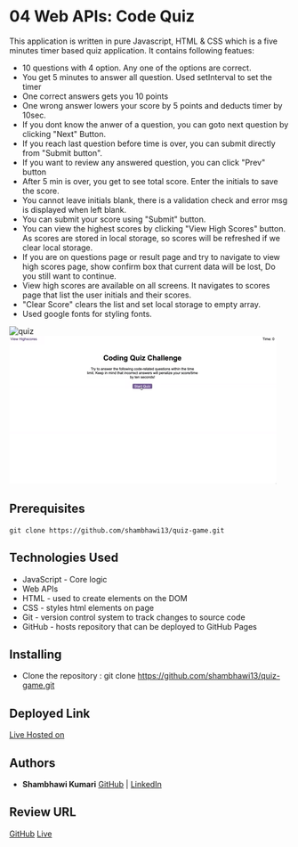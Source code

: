# 04 Web APIs: Code Quiz

This application is written in pure Javascript, HTML & CSS which is a five minutes timer based quiz application. It contains following featues:

- 10 questions with 4 option. Any one of the options are correct.
- You get 5 minutes to answer all question. Used setInterval to set the timer
- One correct answers gets you 10 points
- One wrong answer lowers your score by 5 points and deducts timer by 10sec.
- If you dont know the anwer of a question, you can goto next question by clicking "Next" Button.
- If you reach last question before time is over, you can submit directly from "Submit button".
- If you want to review any answered question, you can click "Prev" button
- After 5 min is over, you get to see total score. Enter the initials to save the score.
- You cannot leave initials blank, there is a validation check and error msg is displayed when left blank.
- You can submit your score using "Submit" button.
- You can view the highest scores by clicking "View High Scores" button. As scores are stored in local storage, so scores will be refreshed if we clear local storage.
- If you are on questions page or result page and try to navigate to view high scores page, show confirm box that current data will be lost, Do you still want to continue.
- View high scores are available on all screens. It navigates to scores page that list the user initials and their scores.
- "Clear Score" clears the list and set local storage to empty array.
- Used google fonts for styling fonts.


![quiz](Assets/final.png)
![code quiz](./Assets/04-web-apis-homework-demo.gif)


## Prerequisites

```
git clone https://github.com/shambhawi13/quiz-game.git
```

## Technologies Used
- JavaScript - Core logic
- Web APIs
- HTML - used to create elements on the DOM
- CSS - styles html elements on page
- Git - version control system to track changes to source code
- GitHub - hosts repository that can be deployed to GitHub Pages

## Installing

- Clone the repository : git clone https://github.com/shambhawi13/quiz-game.git


## Deployed Link

[Live Hosted on](https://shambhawi13.github.io/quiz-game/)

## Authors

* **Shambhawi Kumari**
 [GitHub](https://github.com/shambhawi13/) | 
 [LinkedIn](https://www.linkedin.com/in/shambhawi-kumari/)


## Review URL

[GitHub](https://github.com/shambhawi13/quiz-game)
[Live](https://shambhawi13.github.io/quiz-game/)



